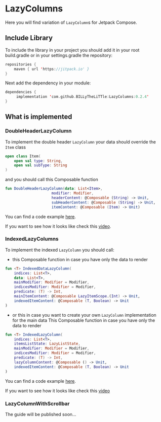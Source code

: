 # LazyColumns
Here you will find variation of `LazyColumn`s for Jetpack Compose.

## Include Library
To include the library in your project you should add it in your root build.gradle or in your settings.gradle the repository:
```kotlin
repositories {
	maven { url 'https://jitpack.io' }
}
```
Next add the dependency in your module:
```kotlin
dependencies {
	 implementation 'com.github.BILLyTheLiTTle:LazyColumns:0.2.4'
}
```

## What is implemented

### DoubleHeaderLazyColumn
To implement the double header `LazyColumn` your data should override the `Item` class
```kotlin
open class Item(
    open val type: String,
    open val subType: String
)
```
and you should call this Composable function
```kotlin
fun DoubleHeaderLazyColumn(data: List<Item>,
                     modifier: Modifier,
                     headerContent: @Composable (String) -> Unit,
                     subHeaderContent: @Composable (String) -> Unit,
                     itemContent: @Composable (Item) -> Unit)
```
You can find a code example [here](https://github.com/BILLyTheLiTTle/LazyColumns/blob/main/app/src/main/java/com/billythelittle/lazycolumnsexample/doubleheader/ExampleBoubleHeaderList.kt).

If you want to see how it looks like check this [video](https://youtu.be/VXfqgaCA_6w).

### IndexedLazyColumns
To implement the indexed `LazyColumn` you should call:
 - this Composable function in case you have only the data to render
```kotlin
fun <T> IndexedDataLazyColumn(
    indices: List<T>,
    data: List<T>,
    mainModifier: Modifier = Modifier,
    indicesModifier: Modifier = Modifier,
    predicate: (T) -> Int,
    mainItemContent: @Composable LazyItemScope.(Int) -> Unit,
    indexedItemContent: @Composable (T, Boolean) -> Unit
)
```
 - or this in case you want to create your own `LazyColumn` implementation for the main data
This Composable function in case you have only the data to render
```kotlin
fun <T> IndexedLazyColumn(
    indices: List<T>,
    itemsListState: LazyListState,
    mainModifier: Modifier = Modifier,
    indicesModifier: Modifier = Modifier,
    predicate: (T) -> Int,
    lazyColumnContent: @Composable () -> Unit,
    indexedItemContent: @Composable (T, Boolean) -> Unit
)
```
You can find a code example [here](https://github.com/BILLyTheLiTTle/LazyColumns/blob/main/app/src/main/java/com/billythelittle/lazycolumnsexample/indexed/ExampleIndexedLazyColumns.kt).

If you want to see how it looks like check this [video](https://youtu.be/-LvYbSgeMwU)

### LazyColumnWithScrollbar
The guide will be published soon...
